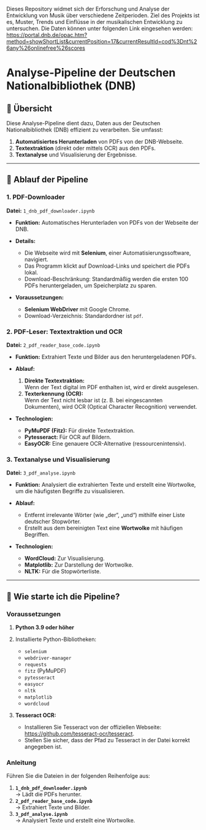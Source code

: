 Dieses Repository widmet sich der Erforschung und Analyse der Entwicklung von Musik über verschiedene Zeitperioden. Ziel des Projekts ist es, Muster, Trends und Einflüsse in der musikalischen Entwicklung zu untersuchen. Die Daten können unter folgenden Link eingesehen werden: https://portal.dnb.de/opac.htm?method=showShortList&currentPosition=17&currentResultId=cod%3Dnt%26any%26onlinefree%26scores

# Analyse-Pipeline der Deutschen Nationalbibliothek (DNB)

## 🔧 **Übersicht**
Diese Analyse-Pipeline dient dazu, Daten aus der Deutschen Nationalbibliothek (DNB) effizient zu verarbeiten. Sie umfasst:

1. **Automatisiertes Herunterladen** von PDFs von der DNB-Webseite.
2. **Textextraktion** (direkt oder mittels OCR) aus den PDFs.
3. **Textanalyse** und Visualisierung der Ergebnisse.

---

## 🔄 **Ablauf der Pipeline**

### **1. PDF-Downloader**
**Datei:** `1_dnb_pdf_downloader.ipynb`

- **Funktion:**
  Automatisches Herunterladen von PDFs von der Webseite der DNB.

- **Details:**
  - Die Webseite wird mit **Selenium**, einer Automatisierungssoftware, navigiert.
  - Das Programm klickt auf Download-Links und speichert die PDFs lokal.
  - Download-Beschränkung: Standardmäßig werden die ersten 100 PDFs heruntergeladen, um Speicherplatz zu sparen.

- **Voraussetzungen:**
  - **Selenium WebDriver** mit Google Chrome.
  - Download-Verzeichnis: Standardordner ist `pdf`.

### **2. PDF-Leser: Textextraktion und OCR**
**Datei:** `2_pdf_reader_base_code.ipynb`

- **Funktion:**
  Extrahiert Texte und Bilder aus den heruntergeladenen PDFs.

- **Ablauf:**
  1. **Direkte Textextraktion:**  
     Wenn der Text digital im PDF enthalten ist, wird er direkt ausgelesen.
  2. **Texterkennung (OCR):**  
     Wenn der Text nicht lesbar ist (z. B. bei eingescannten Dokumenten), wird OCR (Optical Character Recognition) verwendet.

- **Technologien:**
  - **PyMuPDF (Fitz):** Für direkte Textextraktion.
  - **Pytesseract:** Für OCR auf Bildern.
  - **EasyOCR:** Eine genauere OCR-Alternative (ressourcenintensiv).

### **3. Textanalyse und Visualisierung**
**Datei:** `3_pdf_analyse.ipynb`

- **Funktion:**
  Analysiert die extrahierten Texte und erstellt eine Wortwolke, um die häufigsten Begriffe zu visualisieren.

- **Ablauf:**
  - Entfernt irrelevante Wörter (wie „der“, „und“) mithilfe einer Liste deutscher Stopwörter.
  - Erstellt aus dem bereinigten Text eine **Wortwolke** mit häufigen Begriffen.

- **Technologien:**
  - **WordCloud:** Zur Visualisierung.
  - **Matplotlib:** Zur Darstellung der Wortwolke.
  - **NLTK:** Für die Stopwörterliste.

---

## 🚀 **Wie starte ich die Pipeline?**

### **Voraussetzungen**
1. **Python 3.9 oder höher**
2. Installierte Python-Bibliotheken:
   - `selenium`
   - `webdriver-manager`
   - `requests`
   - `fitz` (PyMuPDF)
   - `pytesseract`
   - `easyocr`
   - `nltk`
   - `matplotlib`
   - `wordcloud`

3. **Tesseract OCR:**
   - Installieren Sie Tesseract von der offiziellen Webseite: <https://github.com/tesseract-ocr/tesseract>.
   - Stellen Sie sicher, dass der Pfad zu Tesseract in der Datei korrekt angegeben ist.

### **Anleitung**
Führen Sie die Dateien in der folgenden Reihenfolge aus:
1. **`1_dnb_pdf_downloader.ipynb`**  
   → Lädt die PDFs herunter.
2. **`2_pdf_reader_base_code.ipynb`**  
   → Extrahiert Texte und Bilder.
3. **`3_pdf_analyse.ipynb`**  
   → Analysiert Texte und erstellt eine Wortwolke.


